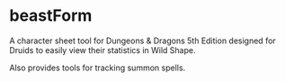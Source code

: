 # beastForm

A character sheet tool for Dungeons & Dragons 5th Edition designed for Druids to easily view their statistics in Wild Shape.

Also provides tools for tracking summon spells.
